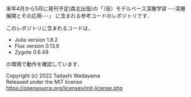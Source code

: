 来年4月から5月に発刊予定(森北出版)の「（仮）モデルベース深層学習 ---深層展開とその応用---」
に含まれる参考コードのレポジトリです．

このレポジトリに含まれるコードは，

* Julia version 1.8.2
* Flux version 0.13.6
* Zygote 0.6.49

の環境で動作を確認しています．

Copyright (c) 2022 Tadashi Wadayama  
Released under the MIT license  
https://opensource.org/licenses/mit-license.php
